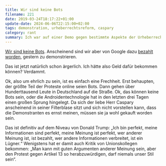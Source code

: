 ```yaml
---
title: Wir sind keine Bots
filename: 221
date: 2019-03-24T18:17:22+01:00
update-date: 2024-06-06T22:15:00+02:00
tags: demonstration, urheberrechtsreform, caspary
category: rant
summary: Ich war auf einer Demo gegen bestimmte Aspekte der Urheberrechtsreform. Ein CDU-Politiker meint, ich sei kein echter Mensch sondern nur ein Bot.
---
```


[Wir sind keine Bots](https://netzpolitik.org/2019/weit-mehr-als-100-000-menschen-demonstrieren-in-vielen-deutschen-staedten-fuer-ein-offenes-netz/). Anscheinend sind wir aber von Google dazu [bezahlt worden](https://www.zdf.de/nachrichten/heute/cdu-tweet-bezahlte-demonstranten-gegen-urheberrechtsreform-100.html), gestern zu demonstrieren.

Das ist jetzt natürlich schon ärgerlich. Ich hätte also Geld dafür bekommen können? Verdammt.

Ok, also um ehrlich zu sein, ist es einfach eine Frechheit. Erst behaupten, der größte Teil der Proteste online seien Bots. Dann gehen über Hunderttausend Leute in Deutschland auf die Straße. Ok, das können keine Bots sein, oder die Androidentechnologie hat in den letzten drei Tagen einen großen Sprung hingelegt. Da sich der liebe Herr Caspary anscheinend in seiner Filterblase sitzt und sich nicht vorstellen kann, dass die Demonstranten es ernst meinen, müssen sie ja wohl gekauft worden sein.

Das ist definitiv auf dem Niveau von Donald Trump: „Ich bin perfekt, meine Informationen sind perfekt, meine Meinung ist perfekt, wer anderer Meinung ist, ist bezahlt, wer andere Informationen verbreitet, ist ein Lügner.“ Wenigstens hat er damit auch Kritik von Unionskollegen bekommen: „Man kann mit guten Argumenten anderer Meinung sein, aber den Protest gegen Artikel 13 so herabzuwürdigen, darf niemals unser Stil sein“.
